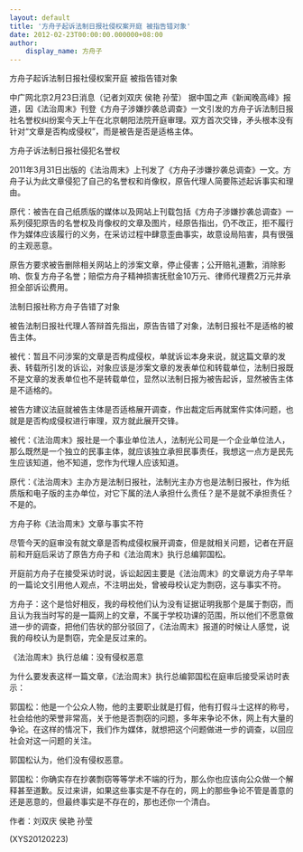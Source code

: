 ```yaml
---
layout: default
title: '方舟子起诉法制日报社侵权案开庭 被指告错对象'
date: 2012-02-23T00:00:00.000000+08:00
author:
    display_name: 方舟子
---
```


方舟子起诉法制日报社侵权案开庭 被指告错对象

中广网北京2月23日消息（记者刘双庆 侯艳 孙莹） 据中国之声《新闻晚高峰》报道，因《法治周末》刊登《方舟子涉嫌抄袭总调查》一文引发的方舟子诉法制日报社名誉权纠纷案今天上午在北京朝阳法院开庭审理。双方首次交锋，矛头根本没有针对“文章是否构成侵权”，而是被告是否是适格主体。

方舟子诉法制日报社侵犯名誉权

2011年3月31日出版的《法治周末》上刊发了《方舟子涉嫌抄袭总调查》一文。方舟子认为此文章侵犯了自己的名誉权和肖像权，原告代理人简要陈述起诉事实和理由。

原代：被告在自己纸质版的媒体以及网站上刊载包括《方舟子涉嫌抄袭总调查》一系列侵犯原告的名誉权及肖像权的文章及图片，经原告指出，仍不改正，拒不履行作为媒体应该履行的义务，在采访过程中肆意歪曲事实，故意设局陷害，具有很强的主观恶意。

原告方要求被告删除相关网站上的涉案文章，停止侵害；公开赔礼道歉，消除影响、恢复方舟子名誉；赔偿方舟子精神损害抚慰金10万元、律师代理费2万元并承担全部诉讼费用。

法制日报社称方舟子告错了对象

被告法制日报社代理人答辩首先指出，原告告错了对象，法制日报社不是适格的被告主体。

被代：暂且不问涉案的文章是否构成侵权，单就诉讼本身来说，就这篇文章的发表、转载所引发的诉讼，对象应该是涉案文章的发表单位和转载单位，法制日报既不是文章的发表单位也不是转载单位，显然以法制日报为被告起诉，显然被告主体是不适格的。

被告方建议法庭就被告主体是否适格展开调查，作出裁定后再就案件实体问题，也就是是否构成侵权进行审理，双方就此展开交锋。

被代：《法治周末》报社是一个事业单位法人，法制光公司是一个企业单位法人，那么既然是一个独立的民事主体，就应该独立承担民事责任，我想这一点方是民先生应该知道，他不知道，您作为代理人应该知道。

原代：《法治周末》主办方是法制日报社，法制光主办方也是法制日报社，作为纸质版和电子版的主办单位，对它下属的法人承担什么责任？是不是就不承担责任？不是的。

方舟子称《法治周末》文章与事实不符

尽管今天的庭审没有就文章是否构成侵权展开调查，但是就相关问题，记者在开庭前和开庭后采访了原告方舟子和《法治周末》执行总编郭国松。

开庭前方舟子在接受采访时说，诉讼起因主要是《法治周末》的文章说方舟子早年的一篇论文引用他人观点，不注明出处，曾被母校认定为剽窃，这与事实不符。

方舟子：这个是恰好相反，我的母校他们认为没有证据证明我那个是属于剽窃，而且认为我当时写的是一篇网上的文章，不属于学校功课的范围，所以他们不愿意做进一步的调查，把他们告状的部分驳回了，《法治周末》报道的时候让人感觉，说我的母校认为是剽窃，完全是反过来的。

《法治周末》执行总编：没有侵权恶意

为什么要发表这样一篇文章，《法治周末》执行总编郭国松在庭审后接受采访时表示：

郭国松：他是一个公众人物，他的主要职业就是打假，他有打假斗士这样的称号，社会给他的荣誉非常高，关于他是否剽窃的问题，多年来争论不休，网上有大量的争论。在这样的情况下，我们作为媒体，就想把这个问题做进一步的调查，以回应社会对这一问题的关注。

郭国松认为，他们没有侵权恶意。

郭国松：你确实存在抄袭剽窃等等学术不端的行为，那么你也应该向公众做一个解释甚至道歉。反过来讲，如果这些事实是不存在的，网上的那些争论不管是善意的还是恶意的，但最终事实是不存在的，那也还你一个清白。

作者：刘双庆 侯艳 孙莹

(XYS20120223)

